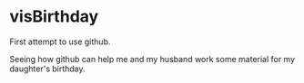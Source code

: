 # visBirthday
First attempt to use github. 

Seeing how github can help me and my husband work some material for my daughter's birthday.
